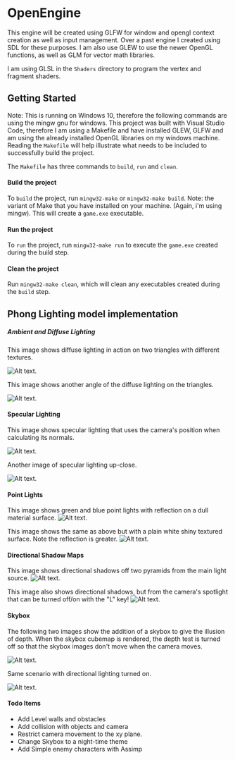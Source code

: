 # OpenEngine

This engine will be created using GLFW for window and opengl context creation as well as input management. Over a past engine I created using SDL for these purposes.
I am also use GLEW to use the newer OpenGL functions, as well as GLM for vector math libraries.

I am using GLSL in the `Shaders` directory to program the vertex and fragment shaders. 


## Getting Started

Note: This is running on Windows 10, therefore the following commands are using the mingw gnu for windows.
This project was built with Visual Studio Code, therefore I am using a Makefile and have installed GLEW, GLFW and am using the already installed OpenGL libraries on my windows machine. Reading the `Makefile` will help illustrate what needs to be included to successfully build the project.

The `Makefile` has three commands to `build`, `run` and `clean`.

#### Build the project
To `build` the project, run `mingw32-make` or `mingw32-make build`. Note: the variant of Make that you have installed on your machine. (Again, i'm using mingw).
This will create a `game.exe` executable. 

#### Run the project
To `run` the project, run `mingw32-make run` to execute the `game.exe` created during the build step.

#### Clean the project
Run `mingw32-make clean`, which will clean any executables created during the `build` step.


## Phong Lighting model implementation
##### Ambient and Diffuse Lighting
This image shows diffuse lighting in action on two triangles with different textures.

![Alt text.](https://github.com/mpro34/OpenEngine/blob/master/images/diffuse_lighting1.png)

This image shows another angle of the diffuse lighting on the triangles.

![Alt text.](https://github.com/mpro34/OpenEngine/blob/master/images/diffuse_lighting2.png)


#### Specular Lighting

This image shows specular lighting that uses the camera's position when calculating its normals.

![Alt text.](https://github.com/mpro34/OpenEngine/blob/master/images/specular_lighting.png)

Another image of specular lighting up-close.

![Alt text.](https://github.com/mpro34/OpenEngine/blob/master/images/specular_lighting2.png)


#### Point Lights

This image shows green and blue point lights with reflection on a dull material surface.
![Alt text.](https://github.com/mpro34/OpenEngine/blob/master/images/point_light1.png)

This image shows the same as above but with a plain white shiny textured surface. Note the reflection is greater.
![Alt text.](https://github.com/mpro34/OpenEngine/blob/master/images/point_light1.png)


#### Directional Shadow Maps

This image shows directional shadows off two pyramids from the main light source.
![Alt text.](https://github.com/mpro34/OpenEngine/blob/master/images/shadow_map1.png)

This image also shows directional shadows, but from the camera's spotlight that can be turned off/on with the "L" key!
![Alt text.](https://github.com/mpro34/OpenEngine/blob/master/images/shadow_map2.png)


#### Skybox

The following two images show the addition of a skybox to give the illusion of depth. When the skybox cubemap is rendered, the depth test is turned off so that the skybox images don't move when the camera moves.

![Alt text.](https://github.com/mpro34/OpenEngine/blob/master/images/skybox1.png)

Same scenario with directional lighting turned on.

![Alt text.](https://github.com/mpro34/OpenEngine/blob/master/images/skybox2.png)


#### Todo Items

- Add Level walls and obstacles
- Add collision with objects and camera
- Restrict camera movement to the xy plane.
- Change Skybox to a night-time theme
- Add Simple enemy characters with Assimp
